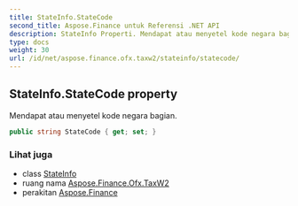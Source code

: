 ```yaml
---
title: StateInfo.StateCode
second_title: Aspose.Finance untuk Referensi .NET API
description: StateInfo Properti. Mendapat atau menyetel kode negara bagian.
type: docs
weight: 30
url: /id/net/aspose.finance.ofx.taxw2/stateinfo/statecode/
---
```

## StateInfo.StateCode property

Mendapat atau menyetel kode negara bagian.

```csharp
public string StateCode { get; set; }
```

### Lihat juga

* class [StateInfo](../)
* ruang nama [Aspose.Finance.Ofx.TaxW2](../../stateinfo/)
* perakitan [Aspose.Finance](../../../)



